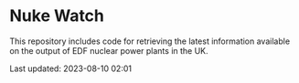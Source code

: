 # Nuke Watch

This repository includes code for retrieving the latest information available on the output of EDF nuclear power plants in the UK.

Last updated: 2023-08-10 02:01